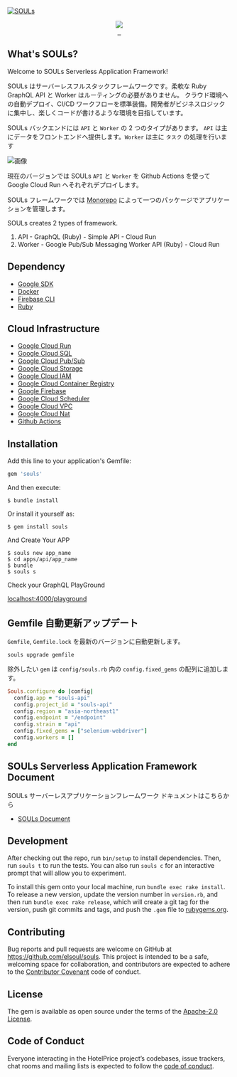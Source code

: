 [![SOULs](https://souls.elsoul.nl/ogp.jpg)](https://souls.elsoul.nl)

<p align="center">
  <a aria-label="Ruby logo" href="https://el-soul.com">
    <img src="https://badgen.net/badge/icon/Made%20by%20ELSOUL?icon=ruby&label&color=black&labelColor=black">
  </a>
  <br/>

  <a aria-label="Ruby Gem version" href="https://rubygems.org/gems/souls">
    <img alt="" src="https://badgen.net/rubygems/v/souls/latest">
  </a>
  <a aria-label="Downloads Number" href="https://rubygems.org/gems/souls">
    <img alt="" src="https://badgen.net/rubygems/dt/souls">
  </a>
  <a aria-label="License" href="https://github.com/elsoul/souls/blob/master/LICENSE">
    <img alt="" src="https://badgen.net/badge/license/Apache/blue">
  </a>
</p>

## What's SOULs?

Welcome to SOULs Serverless Application Framework!

SOULs はサーバーレスフルスタックフレームワークです。柔軟な Ruby GraphQL API と Worker はルーティングの必要がありません。
クラウド環境への自動デプロイ、CI/CD ワークフローを標準装備。開発者がビジネスロジックに集中し、楽しくコードが書けるような環境を目指しています。

SOULs バックエンドには `API` と `Worker` の 2 つのタイプがあります。
`API` は主にデータをフロントエンドへ提供します。`Worker` は主に `タスク` の処理を行います

![画像](https://souls.elsoul.nl/imgs/docs/SOULs.jpg)

現在のバージョンでは SOULs `API` と `Worker` を Github Actions を使って Google Cloud Run へそれぞれデプロイします。

SOULs フレームワークでは [Monorepo](https://en.wikipedia.org/wiki/Monorepo) によって一つのパッケージでアプリケーションを管理します。

SOULs creates 2 types of framework.

1. API - GraphQL (Ruby) - Simple API - Cloud Run
2. Worker - Google Pub/Sub Messaging Worker API (Ruby) - Cloud Run

## Dependency

- [Google SDK](https://cloud.google.com/sdk/docs)
- [Docker](https://www.docker.com/)
- [Firebase CLI](https://firebase.google.com/docs/cli)
- [Ruby](https://www.ruby-lang.org)

## Cloud Infrastructure

- [Google Cloud Run](https://cloud.google.com/run)
- [Google Cloud SQL](https://cloud.google.com/sql)
- [Google Cloud Pub/Sub](https://cloud.google.com/pubsub)
- [Google Cloud Storage](https://cloud.google.com/run)
- [Google Cloud IAM](https://cloud.google.com/iam)
- [Google Cloud Container Registry](https://cloud.google.com/container-registry)
- [Google Firebase](https://firebase.google.com/)
- [Google Cloud Scheduler](https://cloud.google.com/scheduler)
- [Google Cloud VPC](https://cloud.google.com/vpc)
- [Google Cloud Nat](https://cloud.google.com/nat)
- [Github Actions](https://github.com/features/actions)

## Installation

Add this line to your application's Gemfile:

```ruby
gem 'souls'
```

And then execute:

    $ bundle install

Or install it yourself as:

    $ gem install souls

And Create Your APP

    $ souls new app_name
    $ cd apps/api/app_name
    $ bundle
    $ souls s

Check your GraphQL PlayGround

[localhost:4000/playground](localhost:4000/playground)

## Gemfile 自動更新アップデート

`Gemfile`, `Gemfile.lock` を最新のバージョンに自動更新します。

```
souls upgrade gemfile
```

除外したい `gem` は `config/souls.rb` 内の
`config.fixed_gems` の配列に追加します。

```ruby
Souls.configure do |config|
  config.app = "souls-api"
  config.project_id = "souls-api"
  config.region = "asia-northeast1"
  config.endpoint = "/endpoint"
  config.strain = "api"
  config.fixed_gems = ["selenium-webdriver"]
  config.workers = []
end
```

## SOULs Serverless Application Framework Document

SOULs サーバーレスアプリケーションフレームワーク
ドキュメントはこちらから

- [SOULs Document](https://souls.elsoul.nl/)

## Development

After checking out the repo, run `bin/setup` to install dependencies. Then, run `souls t` to run the tests. You can also run `souls c` for an interactive prompt that will allow you to experiment.

To install this gem onto your local machine, run `bundle exec rake install`. To release a new version, update the version number in `version.rb`, and then run `bundle exec rake release`, which will create a git tag for the version, push git commits and tags, and push the `.gem` file to [rubygems.org](https://rubygems.org/gems/souls).

## Contributing

Bug reports and pull requests are welcome on GitHub at https://github.com/elsoul/souls. This project is intended to be a safe, welcoming space for collaboration, and contributors are expected to adhere to the [Contributor Covenant](http://contributor-covenant.org) code of conduct.

## License

The gem is available as open source under the terms of the [Apache-2.0 License](https://www.apache.org/licenses/LICENSE-2.0).

## Code of Conduct

Everyone interacting in the HotelPrice project’s codebases, issue trackers, chat rooms and mailing lists is expected to follow the [code of conduct](https://github.com/elsoul/souls/blob/master/CODE_OF_CONDUCT.md).
